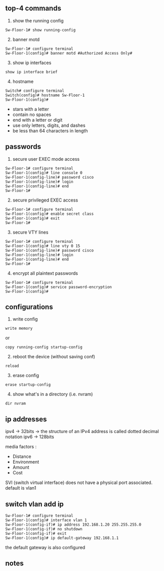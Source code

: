 ## top-4 commands

1) show the running config
```
Sw-Floor-1# show running-config
```

2) banner motd
```
Sw-Floor-1# configure terminal
Sw-Floor-1(config)# banner motd #Authorized Access Only#
```

3) show ip interfaces 
```
show ip interface brief
```

4) hostname
```
Switch# configure terminal
Switch(config)# hostname Sw-Floor-1
Sw-Floor-1(config)#
```

* stars with a letter
* contain no spaces
* end with a letter or digit
* use only letters, digits, and dashes
* be less than 64 characters in length



## passwords

1) secure user EXEC mode access
```
Sw-Floor-1# configure terminal
Sw-Floor-1(config)# line console 0
Sw-Floor-1(config-line)# password cisco
Sw-Floor-1(config-line)# login
Sw-Floor-1(config-line)# end
Sw-Floor-1#
```

2) secure privileged EXEC access
```
Sw-Floor-1# configure terminal
Sw-Floor-1(config)# enable secret class
Sw-Floor-1(config)# exit
Sw-Floor-1#
```

3) secure VTY lines
```
Sw-Floor-1# configure terminal
Sw-Floor-1(config)# line vty 0 15
Sw-Floor-1(config-line)# password cisco
Sw-Floor-1(config-line)# login
Sw-Floor-1(config-line)# end
Sw-Floor-1#
```

4) encrypt all plaintext passwords
```
Sw-Floor-1# configure terminal
Sw-Floor-1(config)# service password-encryption
Sw-Floor-1(config)#
```

## configurations

1) write config
```
write memory
```

or

```
copy running-config startup-config
```

2) reboot the device (without saving conf)
```
reload
```

3) erase config
```
erase startup-config
```

4) show what's in a directory (i.e. nvram)
```
dir nvram
```

## ip addresses

ipv4 -> 32bits -> the structure of an IPv4 address is called dotted decimal notation
ipv6 -> 128bits

media factors :
* Distance
* Environment
* Amount
* Cost

SVI (switch virtual interface) does not have a physical port associated. default is vlan1

## switch vlan add ip
```
Sw-Floor-1# configure terminal
Sw-Floor-1(config)# interface vlan 1
Sw-Floor-1(config-if)# ip address 192.168.1.20 255.255.255.0
Sw-Floor-1(config-if)# no shutdown
Sw-Floor-1(config-if)# exit
Sw-Floor-1(config)# ip default-gateway 192.168.1.1
```

the default gateway is also configured

## notes

